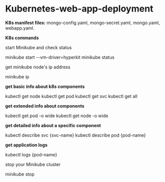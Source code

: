 # Kubernetes-web-app-deployment

**K8s manifest files:**
mongo-config.yaml,
mongo-secret.yaml,
mongo.yaml,
webapp.yaml.


**K8s commands**

start Minikube and check status

minikube start --vm-driver=hyperkit 
minikube status



get minikube node's ip address

minikube ip



**get basic info about k8s components**

kubectl get node
kubectl get pod
kubectl get svc
kubectl get all



**get extended info about components**

kubectl get pod -o wide
kubectl get node -o wide



**get detailed info about a specific component**

kubectl describe svc {svc-name}
kubectl describe pod {pod-name}



**get application logs**

kubectl logs {pod-name}



stop your Minikube cluster

minikube stop



